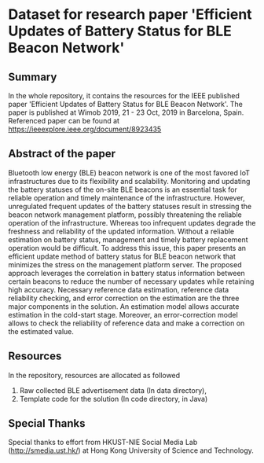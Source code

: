 # Dataset for research paper 'Efficient Updates of Battery Status for BLE Beacon Network'
## Summary
In the whole repository, it contains the resources for the IEEE published paper 'Efficient Updates of Battery Status for BLE Beacon Network'. The paper is published at Wimob 2019, 21 - 23 Oct, 2019 in Barcelona, Spain. Referenced paper can be found at https://ieeexplore.ieee.org/document/8923435

## Abstract of the paper
Bluetooth low energy (BLE) beacon network is one of the most favored IoT infrastructures due to its flexibility and scalability. Monitoring and updating the battery statuses of the on-site BLE beacons is an essential task for reliable operation and timely maintenance of the infrastructure. However, unregulated frequent updates of the battery statuses result in stressing the beacon network management platform, possibly threatening the reliable operation of the infrastructure. Whereas too infrequent updates degrade the freshness and reliability of the updated information. Without a reliable estimation on battery status, management and timely battery replacement operation would be difficult. To address this issue, this paper presents an efficient update method of battery status for BLE beacon network that minimizes the stress on the management platform server. The proposed approach leverages the correlation in battery status information between certain beacons to reduce the number of necessary updates while retaining high accuracy. Necessary reference data estimation, reference data reliability checking, and error correction on the estimation are the three major components in the solution. An estimation model allows accurate estimation in the cold-start stage. Moreover, an error-correction model allows to check the reliability of reference data and make a correction on the estimated value.

## Resources
In the repository, resources are allocated as followed
1. Raw collected BLE advertisement data (In data directory),
2. Template code for the solution (In code directory, in Java)

## Special Thanks
Special thanks to effort from HKUST-NIE Social Media Lab (http://smedia.ust.hk/) at Hong Kong University of Science and Technology.
